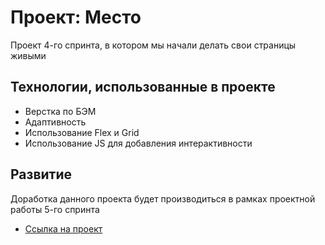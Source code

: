 # Проект: Место

Проект 4-го спринта, в котором мы начали делать свои страницы живыми

## Технологии, использованные в проекте

* Верстка по БЭМ
* Адаптивность
* Использование Flex и Grid
* Использование JS для добавления интерактивности

## Развитие

Доработка данного проекта будет производиться в рамках проектной работы 5-го спринта

* [Ссылка на проект](https://e-mois.github.io/mesto/index.html)
